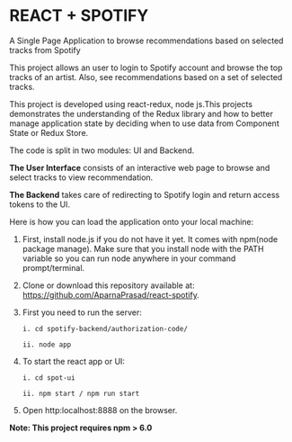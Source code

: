 # REACT + SPOTIFY
A Single Page Application to browse recommendations based on selected tracks from Spotify

This project allows an user to login to Spotify account and browse the top tracks of an artist. 
Also, see recommendations based on a set of selected tracks. 

This project is developed using react-redux, node js.This projects demonstrates the understanding of the Redux library 
and how to better manage application state by deciding when to use data from Component State or Redux Store.

The code is split in two modules: UI and Backend. 

<b>The User Interface</b> consists of an interactive web page to browse and select tracks to view recommendation.

<b>The Backend</b> takes care of redirecting to Spotify login and return access tokens to the UI.


Here is how you can load the application onto your local machine:

1. First, install node.js if you do not have it yet. It comes with npm(node package manage). Make sure that you install node with the PATH variable so you can run node anywhere in your command prompt/terminal.

2. Clone or download this repository available at: https://github.com/AparnaPrasad/react-spotify. 

3. First you need to run the server:

       i. cd spotify-backend/authorization-code/
    
       ii. node app

4. To start the react app or UI:

       i. cd spot-ui
    
       ii. npm start / npm run start

5. Open http:localhost:8888 on the browser. 

<b>Note: This project requires npm > 6.0</b>
